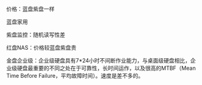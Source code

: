 价格：蓝盘紫盘一样

蓝盘家用

紫盘监控：随机读写性差

红盘NAS：价格较蓝盘紫盘贵

金盘企业级：企业级硬盘具有7*24小时不间断作业能力，与桌面级硬盘相比，企业级硬盘最重要的不同之处在于可靠性，长时间运作，以及很高的MTBF（Mean Time Before Failure，平均故障时间）。速度是差不多的。

